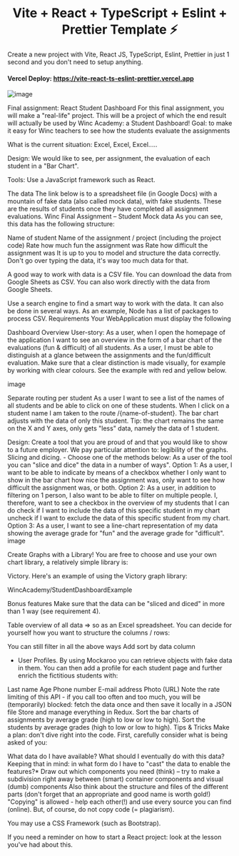 <h1 align='center'>Vite + React + TypeScript + Eslint + Prettier Template ⚡</h1>

Create a new project with Vite, React JS, TypeScript, Eslint, Prettier in just 1 second and you don't need to setup anything.

#### **Vercel Deploy: https://vite-react-ts-eslint-prettier.vercel.app**

![image](https://user-images.githubusercontent.com/70432453/170648662-2ff424b9-74e9-4754-a04d-512fe1496a3b.png)

Final assignment: React Student Dashboard
For this final assignment, you will make a "real-life" project. This will be a project of which the end result will actually be used by Winc Academy: a Student Dashboard!
Goal: to make it easy for Winc teachers to see how the students evaluate the assignments

What is the current situation: Excel, Excel, Excel.....

Design: We would like to see, per assignment, the evaluation of each student in a "Bar Chart".

Tools: Use a JavaScript framework such as React.

The data
The link below is to a spreadsheet file (in Google Docs) with a mountain of fake data (also called mock data), with fake students. These are the results of students once they have completed all assignment evaluations.
Winc Final Assignment – ​​Student Mock data
As you can see, this data has the following structure:

Name of student
Name of the assignment / project (including the project code)
Rate how much fun the assignment was
Rate how difficult the assignment was
It is up to you to model and structure the data correctly. Don't go over typing the data, it's way too much data for that.

A good way to work with data is a CSV file. You can download the data from Google Sheets as CSV. You can also work directly with the data from Google Sheets.

Use a search engine to find a smart way to work with the data. It can also be done in several ways. As an example, Node has a list of packages to process CSV.
Requirements
Your WebApplication must display the following

Dashboard Overview User-story: As a user, when I open the homepage of the application I want to see an overview in the form of a bar chart of the evaluations (fun & difficult) of all students.
As a user, I must be able to distinguish at a glance between the assignments and the fun/difficult evaluation. Make sure that a clear distinction is made visually, for example by working with clear colours. See the example with red and yellow below.

image

Separate routing per student As a user I want to see a list of the names of all students and be able to click on one of these students. When I click on a student name I am taken to the route /{name-of-student}. The bar chart adjusts with the data of only this student.
Tip: the chart remains the same on the X and Y axes, only gets "less" data, namely the data of 1 student.

Design: Create a tool that you are proud of and that you would like to show to a future employer. We pay particular attention to: legibility of the graphs.
Slicing and dicing. - Choose one of the methods below: As a user of the tool you can "slice and dice" the data in a number of ways".
Option 1: As a user, I want to be able to indicate by means of a checkbox whether I only want to show in the bar chart how nice the assignment was, only want to see how difficult the assignment was, or both.
Option 2: As a user, in addition to filtering on 1 person, I also want to be able to filter on multiple people. I, therefore, want to see a checkbox in the overview of my students that I can do
check if I want to include the data of this specific student in my chart
uncheck if I want to exclude the data of this specific student from my chart.
Option 3: As a user, I want to see a line-chart representation of my data showing the average grade for "fun" and the average grade for "difficult".
image

Create Graphs with a Library!
You are free to choose and use your own chart library, a relatively simple library is:

Victory. Here's an example of using the Victory graph library:

WincAcademy/StudentDashboardExample

Bonus features
Make sure that the data can be "sliced and diced" in more than 1 way (see requirement 4).

Table overview of all data ⇒ so as an Excel spreadsheet. You can decide for yourself how you want to structure the columns / rows:

You can still filter in all the above ways
Add sort by data column
- User Profiles. By using Mockaroo you can retrieve objects with fake data in them. You can then add a profile for each student page and further enrich the fictitious students with:

Last name
Age
Phone number
E-mail address
Photo (URL)
Note the rate limiting of this API - if you call too often and too much, you will be (temporarily) blocked: fetch the data once and then save it locally in a JSON file
Store and manage everything in Redux.
Sort the bar charts of assignments by average grade (high to low or low to high).
Sort the students by average grades (high to low or low to high).
Tips & Tricks
Make a plan: don't dive right into the code. First, carefully consider what is being asked of you:

What data do I have available?
What should I eventually do with this data?
Keeping that in mind: in what form do I have to "cast" the data to enable the features?*
Draw out which components you need (think) – try to make a subdivision right away between (smart) container components and visual (dumb) components
Also think about the structure and files of the different parts (don't forget that an appropriate and good name is worth gold!)
"Copying" is allowed - help each other(!) and use every source you can find (online). But, of course, do not copy code (= plagiarism).

You may use a CSS Framework (such as Bootstrap).

If you need a reminder on how to start a React project: look at the lesson you've had about this.

